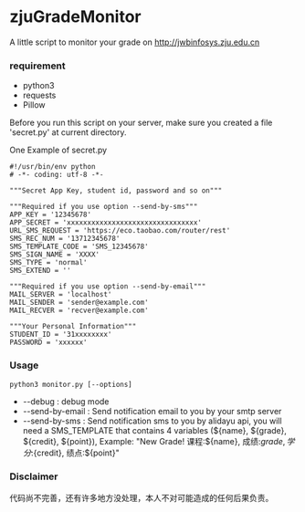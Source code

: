 # zjuGradeMonitor
A little script to monitor your grade on http://jwbinfosys.zju.edu.cn

### requirement
 - python3
 - requests
 - Pillow


Before you run this script on your server, make sure you created a file 'secret.py' at current directory.

One Example of secret.py
```
#!/usr/bin/env python
# -*- coding: utf-8 -*-

"""Secret App Key, student id, password and so on"""

"""Required if you use option --send-by-sms"""
APP_KEY = '12345678'
APP_SECRET = 'xxxxxxxxxxxxxxxxxxxxxxxxxxxxxxxx'
URL_SMS_REQUEST = 'https://eco.taobao.com/router/rest'
SMS_REC_NUM = '13712345678'
SMS_TEMPLATE_CODE = 'SMS_12345678'
SMS_SIGN_NAME = 'XXXX'
SMS_TYPE = 'normal'
SMS_EXTEND = ''

"""Required if you use option --send-by-email"""
MAIL_SERVER = 'localhost'
MAIL_SENDER = 'sender@example.com'
MAIL_RECVER = 'recver@example.com'

"""Your Personal Information"""
STUDENT_ID = '31xxxxxxxx'
PASSWORD = 'xxxxxx'

```

### Usage
`python3 monitor.py [--options]`
 - --debug : debug mode
 - --send-by-email : Send notification email to you by your smtp server
 - --send-by-sms : Send notification sms to you by alidayu api, you will need a SMS_TEMPLATE that contains 4 variables (${name}, ${grade}, ${credit}, ${point}), Example: "New Grade! 课程:${name}, 成绩:${grade}, 学分:${credit}, 绩点:${point}"

 ### Disclaimer
 代码尚不完善，还有许多地方没处理，本人不对可能造成的任何后果负责。
